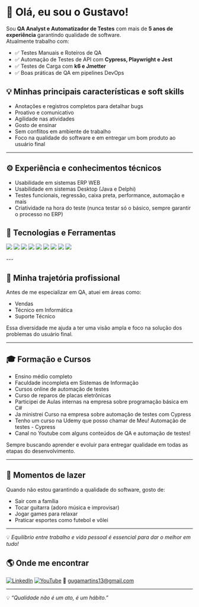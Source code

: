 # 👋 Olá, eu sou o Gustavo!

Sou **QA Analyst e Automatizador de Testes** com mais de **5 anos de experiência** garantindo qualidade de software.  
Atualmente trabalho com:
- ✅ Testes Manuais e Roteiros de QA
- ✅ Automação de Testes de API com **Cypress, Playwright e Jest**
- ✅ Testes de Carga com **k6 e Jmetter**
- ✅ Boas práticas de QA em pipelines DevOps


## 💡 Minhas principais características e soft skills
- Anotações e registros completos para detalhar bugs  
- Proativo e comunicativo  
- Agilidade nas atividades  
- Gosto de ensinar  
- Sem conflitos em ambiente de trabalho  
- Foco na qualidade do software e em entregar um bom produto ao usuário final  

---

## ⚙️ Experiência e conhecimentos técnicos
- Usabilidade em sistemas ERP WEB  
- Usabilidade em sistemas Desktop (Java e Delphi)  
- Testes funcionais, regressão, caixa preta, performance, automação e mais  
- Criatividade na hora do teste (nunca testar só o básico, sempre garantir o processo no ERP) 

## 🧰 Tecnologias e Ferramentas

<p>
  <img src="https://img.shields.io/badge/Cypress-17202C?style=for-the-badge&logo=cypress&logoColor=white" />
  <img src="https://img.shields.io/badge/Playwright-2EAD33?style=for-the-badge&logo=microsoft&logoColor=white" />
  <img src="https://img.shields.io/badge/Jest-C21325?style=for-the-badge&logo=jest&logoColor=white" />
  <img src="https://img.shields.io/badge/k6-7D64FF?style=for-the-badge&logo=k6&logoColor=white" />
  <img src="https://img.shields.io/badge/JMeter-569ED8?style=for-the-badge&logo=apachejmeter&logoColor=white" />
  <img src="https://img.shields.io/badge/Node.js-43853D?style=for-the-badge&logo=node.js&logoColor=white" />
  <img src="https://img.shields.io/badge/VS_Code-007ACC?style=for-the-badge&logo=visualstudiocode&logoColor=white" />
  <img src="https://img.shields.io/badge/GitHub-181717?style=for-the-badge&logo=github&logoColor=white" />
   <img src="https://img.shields.io/badge/Azure_DevOps-0078D7?style=for-the-badge&logo=azuredevops&logoColor=white" />
</p>
---

## 💼 Minha trajetória profissional

Antes de me especializar em QA, atuei em áreas como:  
- Vendas  
- Técnico em Informática  
- Suporte Técnico  

Essa diversidade me ajuda a ter uma visão ampla e foco na solução dos problemas do usuário final.

---

## 🎓 Formação e Cursos

- Ensino médio completo  
- Faculdade incompleta em Sistemas de Informação  
- Cursos online de automação de testes  
- Curso de reparos de placas eletrônicas  
- Participei de Aulas internas na empresa sobre programação básica em C#
- Ja ministrei Curso na empresa sobre automação de testes com Cypress
- Tenho um curso na Udemy que posso chamar de Meu! Automação de testes - Cypress
- Canal no Youtube com alguns conteúdos de QA e automação de testes!

Sempre buscando aprender e evoluir para entregar qualidade em todas as etapas do desenvolvimento.

---

## 🎯 Momentos de lazer

Quando não estou garantindo a qualidade do software, gosto de:  
- Sair com a família  
- Tocar guitarra (adoro música e improvisar)  
- Jogar games para relaxar  
- Praticar esportes como futebol e vôlei  

---

💡 *Equilíbrio entre trabalho e vida pessoal é essencial para dar o melhor em tudo!*


## 🌎 Onde me encontrar
[![LinkedIn](https://img.shields.io/badge/LinkedIn-0077B5?style=for-the-badge&logo=linkedin&logoColor=white)](https://www.linkedin.com/in/gustavo-martins-1a3457225/)
[![YouTube](https://img.shields.io/badge/YouTube-FF0000?style=for-the-badge&logo=youtube&logoColor=white)](https://www.youtube.com/@gugamartins2509)
📧 [gugamartins13@gmail.com](mailto:gugamartins13@gmail.com)

---
💡 *“Qualidade não é um ato, é um hábito.”*
